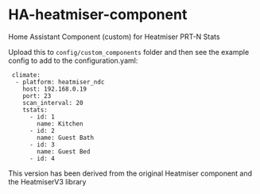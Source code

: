 # HA-heatmiser-component
Home Assistant Component (custom) for Heatmiser PRT-N Stats

Upload this to `config/custom_components` folder and then see the example config to add to the configuration.yaml:

```
 climate:
  - platform: heatmiser_ndc
    host: 192.168.0.19
    port: 23
    scan_interval: 20
    tstats:
      - id: 1
        name: Kitchen
      - id: 2
        name: Guest Bath
      - id: 3
        name: Guest Bed
      - id: 4

```

This version has been derived from the original Heatmiser component and the HeatmiserV3 library